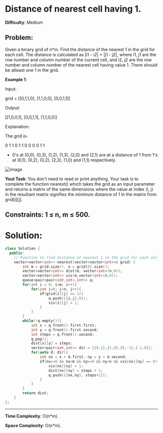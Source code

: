 # Distance of nearest cell having 1.
**Difficulty**: Medium
## Problem: 
Given a binary grid of n*m. Find the distance of the nearest 1 in the grid for each cell.
The distance is calculated as |i1  - i2| + |j1 - j2|, where i1, j1 are the row number and column number of the current cell, and i2, j2 are the row number and column number of the nearest cell having value 1. There should be atleast one 1 in the grid.

**Example 1**:

Input: 

grid = [[0,1,1,0], [1,1,0,0], [0,0,1,1]]

Output: 

[[1,0,0,1], [0,0,1,1], [1,1,0,0]]

Explanation: 

The grid is-

0 1 1 0 
1 1 0 0 
0 0 1 1 

- 0's at (0,0), (0,3), (1,2), (1,3), (2,0) and (2,1) are at a distance of 1 from 1's at (0,1), (0,2), (0,2), (2,3), (1,0) and (1,1) respectively.

![image](https://github.com/user-attachments/assets/6e674f2c-6377-4d59-8a38-1920bd45bf2d)

**Yout Task**:
You don't need to read or print anything, Your task is to complete the function nearest() which takes the grid as an input parameter and returns a matrix of the same dimensions where the value at index (i, j) in the resultant matrix signifies the minimum distance of 1 in the matrix from grid[i][j].

**Constraints**:
1 ≤ n, m ≤ 500.
---
# Solution:
```cpp
class Solution {
  public:
    // Function to find distance of nearest 1 in the grid for each cell.
    vector<vector<int>> nearest(vector<vector<int>>& grid) {
        int m = grid.size(), n = grid[0].size();
        vector<vector<int>> dist(m, vector<int>(n,0));
        vector<vector<int>> vis(m,vector<int>(n,0));
        queue<pair<pair<int,int>,int>> q;
        for(int i = 0; i<m; i++){
            for(int j=0; j<n; j++){
                if(grid[i][j] == 1){
                    q.push({{i,j},0});
                    vis[i][j] = 1;
                }
            }
        }
        while(!q.empty()){
            int x = q.front().first.first;
            int y = q.front().first.second;
            int steps = q.front().second;
            q.pop();
            dist[x][y] = steps;
            vector<pair<int,int>> dir = {{0,1},{1,0},{0,-1},{-1,0}};
            for(auto d: dir){
                int nx = x + d.first, ny = y + d.second;
                if(nx>=0 && nx<m && ny>=0 && ny<n && vis[nx][ny] == 0){
                    vis[nx][ny] = 1;
                    dist[nx][ny] = steps + 1;
                    q.push({{nx,ny}, steps+1});
                }
            }
        }
        return dist;
    }
};
```
---
  **Time Complexity**: O(n*m).
  
  **Space Complexity**: O(n*m).
